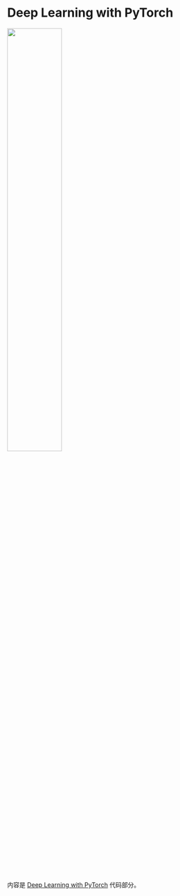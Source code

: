 # Deep Learning with PyTorch
<img src="https://images.manning.com/720/960/resize/book/2/a05976a-7251-47f4-a168-a84715e8b701/Stevens-DLPy-MEAP-HI.png" width=50% />

内容是 [Deep Learning with PyTorch](https://github.com/deep-learning-with-pytorch/dlwpt-code) 代码部分。
